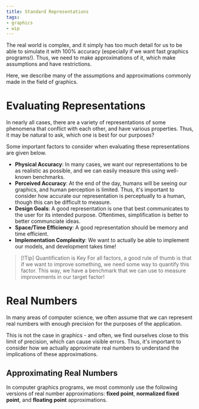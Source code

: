 ```yaml
---
title: Standard Representations
tags:
- graphics
- wip
---
```


The real world is complex, and it simply has too much detail for us to be able to simulate it with 100% accuracy (especially if we want fast graphics programs!). Thus, we need to make approximations of it, which make assumptions and have restrictions.

Here, we describe many of the assumptions and approximations commonly made in the field of graphics.

# Evaluating Representations
In nearly all cases, there are a variety of representations of some phenomena that conflict with each other, and have various properties. Thus, it may be natural to ask, which one is best for our purposes?

Some important factors to consider when evaluating these representations are given below.
- **Physical Accuracy**: In many cases, we want our representations to be as realistic as possible, and we can easily measure this using well-known benchmarks.
- **Perceived Accuracy**: At the end of the day, humans will be seeing our graphics, and human perception is limited. Thus, it's important to consider how accurate our representation is perceptually to a human, though this can be difficult to measure.
- **Design Goals**: A good representation is one that best communicates to the user for its intended purpose. Oftentimes, simplification is better to better communciate ideas.
- **Space/Time Efficiency**: A good representation should be memory and time efficient.
- **Implementation Complexity**: We want to actually be able to implement our models, and development takes time! 

> [!Tip] Quantification is Key
> For all factors, a good rule of thumb is that if we want to improve something, we need some way to quantify this factor. This way, we have a benchmark that we can use to measure improvements in our target factor!


# Real Numbers
In many areas of computer science, we often assume that we can represent real numbers with enough precision for the purposes of the application. 

This is not the case in graphics - and often, we find ourselves close to this limit of precision, which can cause visible errors. Thus, it's important to consider how we actually approximate real numbers to understand the implications of these approximations.

## Approximating Real Numbers
In computer graphics programs, we most commonly use the following versions of real number approximations: **fixed point**, **normalized fixed point**, and **floating point** approximations. 
